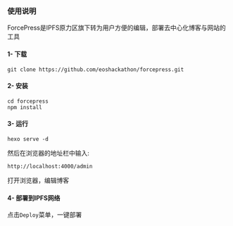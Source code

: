 ### 使用说明
ForcePress是IPFS原力区旗下转为用户方便的编辑，部署去中心化博客与网站的工具

#### 1- 下载
```
git clone https://github.com/eoshackathon/forcepress.git
```

#### 2- 安装
```
cd forcepress
npm install
```

#### 3- 运行
```
hexo serve -d
```

然后在浏览器的地址栏中输入:
```
http://localhost:4000/admin
```
打开浏览器，编辑博客

#### 4- 部署到IPFS网络
点击`Deploy`菜单，一键部署
